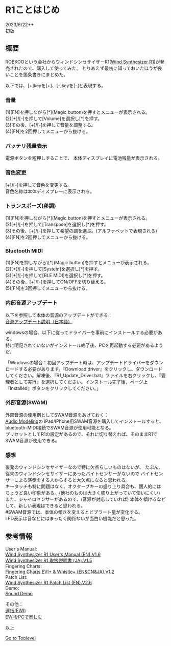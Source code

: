     
# R1ことはじめ    
          
2023/6/22++  
初版    
  
## 概要    
ROBKOOという会社からウィンドシンセサイザーR1([Wind Synthesizer R1](https://official.robkoo.com/#/wind-synthesizer-r1))が発売されたので、購入して使ってみた。
とりあえず最初に知っておいたほうが良いことを箇条書きにまとめた。

以下では、[+]keyを[+]、[-]keyを[-]と表現する。

### 音量
(1)[FN]を押しながら[\*\](Magic button)を押すとメニューが表示される。  
(2)[+]/[-]を押して[Volume]を選択し[\*]を押す。  
(3)その後、[+]/[-]を押して音量を調整する。  
(4)[FN]を2回押してメニューから抜ける。  

### バッテリ残量表示
電源ボタンを短押しすることで、
本体ディスプレイに電池残量が表示される。

### 音色変更
[+]/[-]を押して音色を変更する。  
音色名称は本体ディスプレーに表示される。  

### トランスポーズ(移調)
(1)[FN]を押しながら[\*\](Magic button)を押すとメニューが表示される。  
(2)[+]/[-]を押して[Transpose]を選択し[\*]を押す。  
(3)その後、[+]/[-]を押して希望の調を選ぶ。(アルファベットで表現される)  
(4)[FN]を2回押してメニューから抜ける。  

### Bluetooth MIDI
(1)[FN]を押しながら\\[\*\](Magic button)を押すとメニューが表示される。  
(2)[+]/[-]を押して[System]を選択し[\*]を押す。  
(3)[+]/[-]を押して[BLE MIDI]を選択し[\*]を押す。  
(4)その後、[+]/[-]を押してON/OFFを切り替える。  
(5)[FN]を3回押してメニューから抜ける。  

### 内部音源アップデート
以下を参照して本体の音源のアップデートができる：  
[音源アップデート説明（日本語）](https://store.robkoo.com/pages/%E9%9F%B3%E6%BA%90%E3%82%A2%E3%83%83%E3%83%97%E3%83%87%E3%83%BC%E3%83%88%E8%AA%AC%E6%98%8E-%E6%97%A5%E6%9C%AC%E8%AA%9E)   

windowsの場合、以下に従ってドライバーを事前にインストールする必要がある。  
特に明記されていないがインストール終了後、PCを再起動する必要があるようだ、  

「Windowsの場合：初回アップデート時は、アップデートドライバーをダウンロードする必要があります。『Download driver』をクリックし、ダウンロードしてください。解凍後、『R1_Update_Driver.bat』ファイルを右クリックし、『管理者として実行』を選択してください。インストール完了後、ページ上『Installed』ボタンをクリックしてください。」


### 外部音源(SWAM)
外部音源の使用例としてSWAM音源をあげておく：  
[Audio Modeling](https://apps.apple.com/jp/developer/audio-modeling/id1326331126)の
iPad/IPhone用SWAM音源を購入してインストールすると、
bluetooth-MIDI接続でSWAM音源が使用可能となる。  
プリセットとしてR1の設定があるので、それに切り替えれば、そのままR1でSWAM音源が使用できる。

### 感想
後発のウィンドシンセサイザーなので特に欠点らしいものはないが、
たぶん、従来のウィンドシンセサイザーにあったバイトセンサーがないので
バイトセンサーによる演奏をする人からすると大欠点になると思われる。  
キータッチも特に問題はなく、オクターブキーの盛り上り具合も、個人的には
ちょうど良い印象がある。(他社のものは大きく盛り上がっていて使いにくい)    
また、ジャイロセンサーがあるので、(音源が対応していれば)
本体を傾けるなどして、新しい表現はできると思われる。  
\#SWAM音源では、本体の傾きを変えるとビブラート量が変化する。  
LED表示は音などにはまったく関係ないが面白い機能だと思った。  

## 参考情報   
User's Manual:  
[Wind Synthesizer R1 User's Manual (EN).V1.6](https://cdn.shopify.com/s/files/1/0677/4259/7405/files/Wind_Synthesizer_R1_User_s_Manual_EN_.V1.6.pdf?v=1685338441)    
[Wind Synthesizer R1 取扱説明書 (JA).V1.5](https://cdn.shopify.com/s/files/1/0677/4259/7405/files/Wind_Synthesizer_R1_JA_.V1.5.pdf?v=1676281813)   
Fingering Charts:  
[Fingering Charts EVI+ & Whistle+ (EN&CN&JA).V1.2](https://cdn.shopify.com/s/files/1/0677/4259/7405/files/Fingering_Charts_EVI_Whistle_.EN_CN_JA.V1.2.pdf?v=1683793834)  
Patch List:  
[Wind Synthesizer R1 Patch List (EN).V2.6](https://cdn.shopify.com/s/files/1/0677/4259/7405/files/Wind_Synthesizer_R1_Patch_List_EN_.V2.6.pdf?v=1677830182)    
Demo:  
[Sound Demo](https://store.robkoo.com/pages/r1-sound-demo)   

その他：                                                      
[運指(EWI)](https://w.atwiki.jp/windsynth/pages/18.html)  
[EWIをPCで楽しむ](http://ewi.akai-pro.jp/ewi-with-pc/)  


以上

[Go to Toplevel](https://xshigee.github.io/web0/)  

